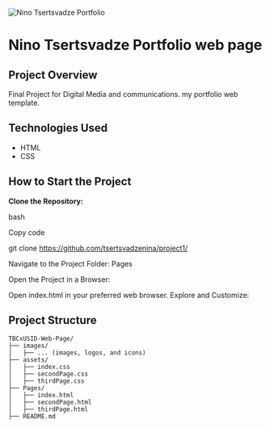 ![Nino Tsertsvadze Portfolio](https://github.com/tsertsvadzenina/project1/assets/158819387/ced36d72-f949-41d9-bee6-6aed60bed981)




# Nino Tsertsvadze Portfolio web page

## Project Overview

Final Project  for Digital Media and communications. my portfolio web template.



## Technologies Used

- HTML
- CSS 



 ## How to Start the Project


**Clone the Repository:**

bash 


Copy code


git clone   https://github.com/tsertsvadzenina/project1/


Navigate to the Project Folder: Pages


Open the Project in a Browser:


Open index.html in your preferred web browser.
Explore and Customize:




## Project Structure

```plaintext
TBCxUSID-Web-Page/
├── images/
│   ├── ... (images, logos, and icons)
├── assets/
│   ├── index.css
│   ├── secondPage.css
│   ├── thirdPage.css
├── Pages/
│   ├── index.html
│   ├── secondPage.html
│   ├── thirdPage.html
├── README.md
